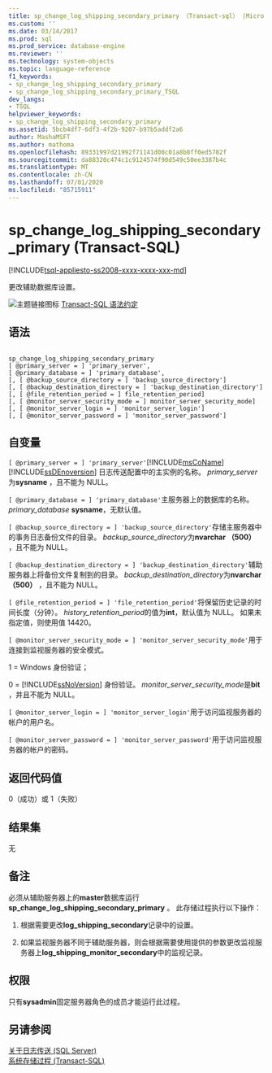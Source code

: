 ```yaml
---
title: sp_change_log_shipping_secondary_primary （Transact-sql） |Microsoft Docs
ms.custom: ''
ms.date: 03/14/2017
ms.prod: sql
ms.prod_service: database-engine
ms.reviewer: ''
ms.technology: system-objects
ms.topic: language-reference
f1_keywords:
- sp_change_log_shipping_secondary_primary
- sp_change_log_shipping_secondary_primary_TSQL
dev_langs:
- TSQL
helpviewer_keywords:
- sp_change_log_shipping_secondary_primary
ms.assetid: 5bcb4df7-6df3-4f2b-9207-b97b5addf2a6
author: MashaMSFT
ms.author: mathoma
ms.openlocfilehash: 89331997d21992f71141d08c01a8b8ff0ed5782f
ms.sourcegitcommit: da88320c474c1c9124574f90d549c50ee3387b4c
ms.translationtype: MT
ms.contentlocale: zh-CN
ms.lasthandoff: 07/01/2020
ms.locfileid: "85715911"
---
```

# <a name="sp_change_log_shipping_secondary_primary-transact-sql"></a>sp_change_log_shipping_secondary_primary (Transact-SQL)
[!INCLUDE[tsql-appliesto-ss2008-xxxx-xxxx-xxx-md](../../includes/applies-to-version/sqlserver.md)]

  更改辅助数据库设置。  
  
 ![主题链接图标](../../database-engine/configure-windows/media/topic-link.gif "“主题链接”图标") [Transact-SQL 语法约定](../../t-sql/language-elements/transact-sql-syntax-conventions-transact-sql.md)  
  
## <a name="syntax"></a>语法  
  
```  
  
sp_change_log_shipping_secondary_primary  
[ @primary_server = ] 'primary_server',  
[ @primary_database = ] 'primary_database',  
[, [ @backup_source_directory = ] 'backup_source_directory']  
[, [ @backup_destination_directory = ] 'backup_destination_directory']  
[, [ @file_retention_period = ] file_retention_period]  
[, [ @monitor_server_security_mode = ] monitor_server_security_mode]  
[, [ @monitor_server_login = ] 'monitor_server_login']  
[, [ @monitor_server_password = ] 'monitor_server_password']  
```  
  
## <a name="arguments"></a>自变量  
`[ @primary_server = ] 'primary_server'`[!INCLUDE[msCoName](../../includes/msconame-md.md)] [!INCLUDE[ssDEnoversion](../../includes/ssdenoversion-md.md)] 日志传送配置中的主实例的名称。 *primary_server*为**sysname** ，且不能为 NULL。  
  
`[ @primary_database = ] 'primary_database'`主服务器上的数据库的名称。 *primary_database* **sysname**，无默认值。  
  
`[ @backup_source_directory = ] 'backup_source_directory'`存储主服务器中的事务日志备份文件的目录。 *backup_source_directory*为**nvarchar （500）** ，且不能为 NULL。  
  
`[ @backup_destination_directory = ] 'backup_destination_directory'`辅助服务器上将备份文件复制到的目录。 *backup_destination_directory*为**nvarchar （500）** ，且不能为 NULL。  
  
`[ @file_retention_period = ] 'file_retention_period'`将保留历史记录的时间长度（分钟）。 *history_retention_period*的值为**int**，默认值为 NULL。 如果未指定值，则使用值 14420。  
  
`[ @monitor_server_security_mode = ] 'monitor_server_security_mode'`用于连接到监视服务器的安全模式。  
  
 1 = Windows 身份验证；  
  
 0 = [!INCLUDE[ssNoVersion](../../includes/ssnoversion-md.md)] 身份验证。 *monitor_server_security_mode*是**bit** ，并且不能为 NULL。  
  
`[ @monitor_server_login = ] 'monitor_server_login'`用于访问监视服务器的帐户的用户名。  
  
`[ @monitor_server_password = ] 'monitor_server_password'`用于访问监视服务器的帐户的密码。  
  
## <a name="return-code-values"></a>返回代码值  
 0（成功）或 1（失败）  
  
## <a name="result-sets"></a>结果集  
 无  
  
## <a name="remarks"></a>备注  
 必须从辅助服务器上的**master**数据库运行**sp_change_log_shipping_secondary_primary** 。 此存储过程执行以下操作：  
  
1.  根据需要更改**log_shipping_secondary**记录中的设置。  
  
2.  如果监视服务器不同于辅助服务器，则会根据需要使用提供的参数更改监视服务器上**log_shipping_monitor_secondary**中的监视记录。  
  
## <a name="permissions"></a>权限  
 只有**sysadmin**固定服务器角色的成员才能运行此过程。  
  
## <a name="see-also"></a>另请参阅  
 [关于日志传送 (SQL Server)](../../database-engine/log-shipping/about-log-shipping-sql-server.md)   
 [系统存储过程 (Transact-SQL)](../../relational-databases/system-stored-procedures/system-stored-procedures-transact-sql.md)  
  
  
